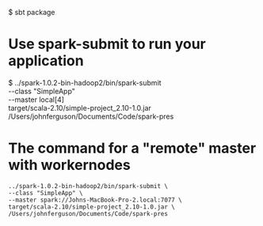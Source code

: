 $ sbt package

# Use spark-submit to run your application
$ ../spark-1.0.2-bin-hadoop2/bin/spark-submit \
  --class "SimpleApp" \
  --master local[4] \
  target/scala-2.10/simple-project_2.10-1.0.jar \
  /Users/johnferguson/Documents/Code/spark-pres

# The command for a "remote" master with workernodes
    ../spark-1.0.2-bin-hadoop2/bin/spark-submit \
    --class "SimpleApp" \
    --master spark://Johns-MacBook-Pro-2.local:7077 \
    target/scala-2.10/simple-project_2.10-1.0.jar \
    /Users/johnferguson/Documents/Code/spark-pres